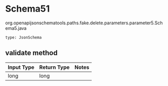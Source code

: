 # Schema51
org.openapijsonschematools.paths.fake.delete.parameters.parameter5.Schema5.java
```
type: JsonSchema
```

## validate method
| Input Type | Return Type | Notes |
| ---------- | ----------- | ----- |
| long | long | |
